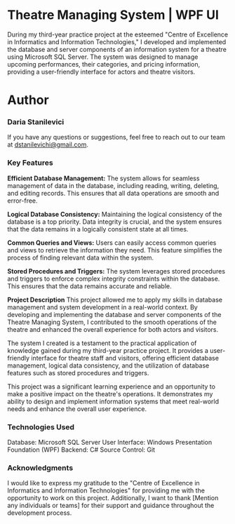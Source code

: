 # Theatre Managing System | WPF UI

During my third-year practice project at the esteemed "Centre of Excellence in Informatics and Information Technologies," I developed and implemented the database and server components of an information system for a theatre using Microsoft SQL Server. The system was designed to manage upcoming performances, their categories, and pricing information, providing a user-friendly interface for actors and theatre visitors.

# Author
### Daria Stanilevici
If you have any questions or suggestions, feel free to reach out to our team at dstanilevichi@gmail.com.

### Key Features
**Efficient Database Management:** The system allows for seamless management of data in the database, including reading, writing, deleting, and editing records. This ensures that all data operations are smooth and error-free.

**Logical Database Consistency:** Maintaining the logical consistency of the database is a top priority. Data integrity is crucial, and the system ensures that the data remains in a logically consistent state at all times.

**Common Queries and Views:** Users can easily access common queries and views to retrieve the information they need. This feature simplifies the process of finding relevant data within the system.

**Stored Procedures and Triggers:** The system leverages stored procedures and triggers to enforce complex integrity constraints within the database. This ensures that the data remains accurate and reliable.

**Project Description**
This project allowed me to apply my skills in database management and system development in a real-world context. By developing and implementing the database and server components of the Theatre Managing System, I contributed to the smooth operations of the theatre and enhanced the overall experience for both actors and visitors.

The system I created is a testament to the practical application of knowledge gained during my third-year practice project. It provides a user-friendly interface for theatre staff and visitors, offering efficient database management, logical data consistency, and the utilization of database features such as stored procedures and triggers.

This project was a significant learning experience and an opportunity to make a positive impact on the theatre's operations. It demonstrates my ability to design and implement information systems that meet real-world needs and enhance the overall user experience.

### Technologies Used
Database: Microsoft SQL Server
User Interface: Windows Presentation Foundation (WPF)
Backend: C#
Source Control: Git

### Acknowledgments
I would like to express my gratitude to the "Centre of Excellence in Informatics and Information Technologies" for providing me with the opportunity to work on this project. Additionally, I want to thank [Mention any individuals or teams] for their support and guidance throughout the development process.
